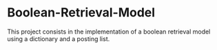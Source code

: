 # Boolean-Retrieval-Model
This project consists in the implementation of a boolean retrieval model using a dictionary and a posting list.
